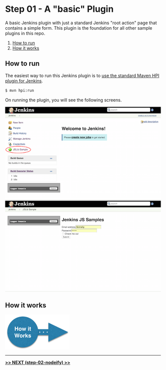 # Step 01 - A "basic" Plugin
A basic Jenkins plugin with just a standard Jenkins "root action" page that contains
a simple form. This plugin is the foundation for all other sample plugins in this repo.

<p>
<ol>
    <li><a href="#how-to-run">How to run</a><br/>
    <li><a href="HOW-IT-WORKS.md">How it works</a><br/>
</ol>    
</p>

## How to run
The easiest way to run this Jenkins plugin is to [use the standard Maven HPI plugin for Jenkins](https://wiki.jenkins-ci.org/display/JENKINS/Plugin+tutorial#Plugintutorial-DebuggingaPlugin).

```sh
$ mvn hpi:run
```

On running the plugin, you will see the following screens.

![root action](img/root-action.png)
![root action page](img/root-action-page.png)

## How it works

<a href="HOW-IT-WORKS.md"><img src="../img/how-it-works.png" /></a>

<hr/>
<b><a href="../../../tree/master/step-02-nodeify">&gt;&gt; NEXT (step-02-nodeify) &gt;&gt;</a></b>

[Plugin Tutorial]: https://wiki.jenkins-ci.org/display/JENKINS/Plugin+tutorial
[jenkins-js-builder]: https://github.com/jenkinsci/js-builder
[CommonJS]: http://www.commonjs.org/
